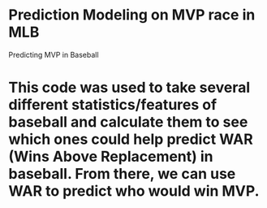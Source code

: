 # Prediction Modeling on MVP race in MLB
Predicting MVP in Baseball
# This code was used to take several different statistics/features of baseball and calculate them to see which ones could help predict WAR (Wins Above Replacement) in baseball. From there, we can use WAR to predict who would win MVP.
